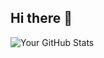 ## Hi there 👋

![Your GitHub Stats](https://github-readme-stats.vercel.app/api?username=Eilvo&show_icons=true&theme=dark)
